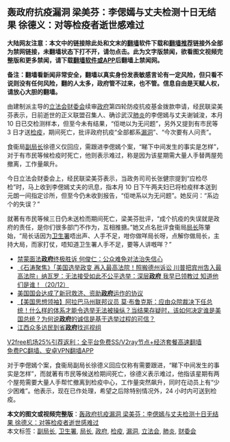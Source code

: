  <h2>轰政府抗疫漏洞 梁美芬：李偲嫣与丈夫检测十日无结果 徐德义：对等检疫者逝世感难过</h2> <p class="notice"><b>大陆网友注意：本文中的链接除此处和文末的<a href="https://github.com/bannedbook/fanqiang" >翻墙</a>软件下载和<a href="https://github.com/killgcd/justmysocks/blob/master/README.md">翻墙推荐</a>链接外全部为禁网链接，未翻墙状态下打不开，请勿点击。此为文字版禁闻，欲看图文视频完整版和更多禁闻，请下载<a href="https://github.com/bannedbook/fanqiang">翻墙软件或APP</a>后翻墙上禁闻网。</p><p>备注：翻墙看新闻非常安全，翻墙以真实身份发表敏感言论有一定风险，但只看不说则没有任何风险，翻的人太多，政府管不过来，也不管。信息自由是天赋人权，请放心大胆的翻墙。</b></p>  <div class="entry">  <p>由建制派主导的<a href="https://www.bannedbook.org/bnews/tag/%e7%ab%8b%e6%b3%95%e4%bc%9a/" class="st_tag internal_tag" rel="tag" title="标签 立法会 下的日志">立法会</a><a href="https://www.bannedbook.org/bnews/tag/%E8%B4%A2%E5%A7%94%E4%BC%9A/" class="st_tag internal_tag" rel="tag" title="标签 财委会 下的日志">财委会</a>续审<a href="https://www.bannedbook.org/bnews/tag/%e6%94%bf%e5%ba%9c/" class="st_tag internal_tag" rel="tag" title="标签 政府 下的日志">政府</a>第四轮防疫抗疫基金拨款申请，经民联梁美芬表示，日前逝世的正义联盟召集人、确诊武汉<a href="https://www.bannedbook.org/bnews/tag/%e8%82%ba%e7%82%8e/" class="st_tag internal_tag" rel="tag" title="标签 肺炎 下的日志">肺炎</a>的李偲嫣与丈夫谢铖浚，本月 10 日已交检测样本，但至今未有结果，“佢哋以为无问题”，另外又提到有市民等 3 日才送<a href="https://www.bannedbook.org/bnews/tag/%E6%A3%80%E7%96%AB/" class="st_tag internal_tag" rel="tag" title="标签 检疫 下的日志">检疫</a>，期间死亡，批评政府抗疫“全部都系<a href="https://www.bannedbook.org/bnews/tag/%e6%bc%8f%e6%b4%9e/" class="st_tag internal_tag" rel="tag" title="标签 漏洞 下的日志">漏洞</a>”、“今次要有人问责”。</p> <p>食衞局<a href="https://www.bannedbook.org/bnews/tag/%e5%89%af%e5%b1%80%e9%95%bf/" class="st_tag internal_tag" rel="tag" title="标签 副局长 下的日志">副局长</a>徐德义仅回应，需跟进李偲嫣个案，“睇下中间发生的事实是怎样”，对于有市民等候检疫时死亡，他则表示难过，称是因为该星期需大量人手替两屋苑撤离，工作量飙升。</p> <p>今日立法会财委会上，经民联梁美芬表示，当政务司司长张健宗提到“应检尽检”时，马上收到李偲嫣丈夫的讯息，指本月 10 日下午两夫妇已将检疫样本送到元朗一间指定诊所，但至今仍未收到报告，“佢哋系以为无问题”。她反问：“系边个的失误？”</p>  <p>就著有市民等候三日仍未送检而期间死亡，梁美芬批评，“成个抗疫的失误就是政府的责任，是你们很多部门不作为，互相推搪。”她又点名批评食衞局<a href="https://www.bannedbook.org/bnews/tag/%E5%B1%80%E9%95%BF/" class="st_tag internal_tag" rel="tag" title="标签 局长 下的日志">局长</a>陈肇始，“局长话因为<a href="https://www.bannedbook.org/bnews/tag/%E5%8D%AB%E7%94%9F%E7%BD%B2/" class="st_tag internal_tag" rel="tag" title="标签 卫生署 下的日志">卫生署</a>唔出声、人手不足，咁你做咩局长呀，点解你做局长，主持大局，而家打仗，唔知道卫生署人手不足，要等人讲嘅咩？”</p> <ul class='op-related-articles' title='相关阅读'> <li><a href='https://www.bannedbook.org/bnews/comments/20201221/1452147.html' target='_blank'>禁蒙面法<b>政府</b>终极胜诉 何俊仁：公众难免对法治失信心</a></li> <li><a href='https://www.bannedbook.org/bnews/bannedvideo/20201221/1452117.html' target='_blank'>《石涛聚焦》「美国选举政变 再入最高法院！照搬德州诉讼 川普把宾州吿入最高法院」纳瓦罗：无法接受如此不公平选举：深层<b>政府</b> 我早已领教过 知道他们是谁！（20/12）</a></li> <li><a href='https://www.bannedbook.org/bnews/worldnews/usa/20201221/1452015.html' target='_blank'>美国国会达成了新冠救济、资助<b>政府</b>运作的协议</a></li> <li><a href='https://www.bannedbook.org/bnews/bannedvideo/20201221/1451977.html' target='_blank'>【美国思想领袖】阿拉巴马州联邦议员 莫·布鲁克斯：应由众院裁决下任总统！什么样的体系才能令选举无法被操纵？当结果存疑时，该如何决定谁是美国总统？为何说<b>政府</b>的诚信是基于选举过程的可信？</a></li> <li><a href='https://www.bannedbook.org/bnews/renquan/20201221/1451971.html' target='_blank'>江西众多访民到省<b>政府</b>找巡视组</a></li> </ul> <p class="texttj"> <a href="https://www.bannedbook.org/forum23/topic22702.html" target="_blank">V2free机场25%引荐返利：全平台免费SS/V2ray节点+经济套餐高速翻墙</a><br/> <a href="https://github.com/bannedbook/fanqiang/wiki/%E7%A6%81%E9%97%BB%E7%BD%91%E5%AE%89%E5%8D%93%E7%BF%BB%E5%A2%99%E6%96%B0%E9%97%BBAPP" target="_blank">免费PC翻墙、安卓VPN翻墙APP</a></p><p>对于李偲嫣个案，食衞局副局长徐德义回应仅称有需要跟进，“睇下中间发生的事实是怎样”，而就著有市民等候送检期间死亡，徐德义表示难过，他指该星期有两个屋苑需要大量人手帮忙撤离到检疫中心，工作量突然飙升，同时在动员上有“少少困难”。他表示，现在已作处理，希望之后除特别情况外，24 小时内可送到检疫。</p><a name='sharetosocial'></a>       <div><b>本文的图文或视频完整版</b>：<a href='https://www.bannedbook.org/bnews/comments/20201221/1452191.html'>轰政府抗疫漏洞 梁美芬：李偲嫣与丈夫检测十日无结果 徐德义：对等检疫者逝世感难过</a></div>  </div><!--END ENTRY--> <div class="postfooter"> <div>本文标签：<a href="https://www.bannedbook.org/bnews/tag/%e5%89%af%e5%b1%80%e9%95%bf/" rel="tag">副局长</a>, <a href="https://www.bannedbook.org/bnews/tag/%E5%8D%AB%E7%94%9F%E7%BD%B2/" rel="tag">卫生署</a>, <a href="https://www.bannedbook.org/bnews/tag/%E5%B1%80%E9%95%BF/" rel="tag">局长</a>, <a href="https://www.bannedbook.org/bnews/tag/%e6%94%bf%e5%ba%9c/" rel="tag">政府</a>, <a href="https://www.bannedbook.org/bnews/tag/%E6%A3%80%E7%96%AB/" rel="tag">检疫</a>, <a href="https://www.bannedbook.org/bnews/tag/%e6%bc%8f%e6%b4%9e/" rel="tag">漏洞</a>, <a href="https://www.bannedbook.org/bnews/tag/%e7%ab%8b%e6%b3%95%e4%bc%9a/" rel="tag">立法会</a>, <a href="https://www.bannedbook.org/bnews/tag/%e8%82%ba%e7%82%8e/" rel="tag">肺炎</a>, <a href="https://www.bannedbook.org/bnews/tag/%E8%B4%A2%E5%A7%94%E4%BC%9A/" rel="tag">财委会</a></div>  </div><!--END POSTFOOTER--> 
